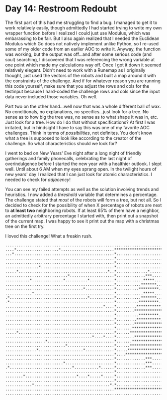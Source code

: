# Day 14: Restroom Redoubt

The first part of this had me struggling to find a bug. I managed to get it to work relatively easily, though admittedly I had started trying to write my own wrapper function before I realized I could just use Modulus, which was embarassing to be fair. But I also again realized that I needed the Euclidean Modulus which Go does not natively implement unlike Python, so I re-used some of my older code from an earlier AOC to write it. Anyway, the function was working, but the output was off...and after some serious code (and soul) searching, I discovered that I was referencing the wrong variable at one point which made my calculations way off. Once I got it down it seemed relatively elegant. Didn't need to work with a Runemap as I originally thought, just used the vectors of the robots and built a map around it with the constraints of the challenge. And if for whatever reason you are running this code yourself, make sure that you adjust the rows and cols for the testinput because I hard-coded the challenge rows and cols since the input data never included those variables. Oh well.

Part two on the other hand...well now that was a whole different ball of wax. No conditionals, no explanations, no specifics...just look for a tree. No sense as to how big the tree was, no sense as to what shape it was in, etc. Just look for a tree. How do I do that without specifications? At first I was irritated, but in hindsight I have to say this was one of my favorite AOC challenges. Think in terms of _possibilities_, not definites. You don't know what a tree is supposed to look like according to the creator of the challenge. So what characteristics should we look for?

I went to bed on New Years' Eve night after a long night of friendly gatherings and family phonecalls, celebrating the last night of overindulgence before I started the new year with a healthier outlook. I slept well. Until about 6 AM when my eyes sprang open. In the twilight hours of new years' day I realized that I can just look for atomic characteristics. I needed to check for _adjacency_!

You can see my failed attempts as well as the solution involving trends and heuristics. I now added a _threshold_ variable that determines a percentage. The challenge stated that _most_ of the robots will form a tree, but not all. So I decided to check for the possibility of when X percentage of robots are next to **at least two** neighboring robots. If at least 65% of them have a neighbor, an admittedly arbitrary percentage I started with, then print out a snapshot of the current map. I was happy to see it print out the map with a christmas tree on the first try.

I loved this challenge! What a freakin rush.

```
.....................................................................................................
....*...................*........................*******************************.....................
...*.............................................*.............................*.....................
.................................................*.............................*.....................
.................................................*.............................*..............*......
...............*.................................*.............................*.....................
.....*........................................*..*..............*..............*.....................
............................*....................*.............***.............*.....................
...........*..............*..........*...........*............*****............*.....................
.................................................*...........*******...........*.......*.............
...................................*.............*..........*********..........*..........*..........
............*....................................*............*****............*.....................
.*...................................*...........*...........*******...........*.....................
.*...............................................*..........*********..........*.....................
............................................*....*.........***********.........*.....................
.................................................*........*************........*.....*.*.............
.................................................*..........*********..........*.....................
.................................................*.........***********.........*....*................
.................................................*........*************........*.....................
.................................................*.......***************.......*.....................
.....*...........................................*......*****************......*................*....
.......................................*....*....*........*************........*.....................
..................*..............................*.......***************.......*.....................
...........................*.....................*......*****************......*.....................
..............*....................*.............*.....*******************.....*.....*...............
.................................................*....*********************....*.....................
.................................................*.............***.............*.................*...
..........................*......................*.............***.............*...*.................
.*............................*...........*......*.............***.............*.....................
.................................................*.............................*.....................
........*.......................*....*.....*.....*.............................*.................*...
.................................................*.............................*...........*.........
............*..................................*.*.............................*.....................
.................................................*******************************............*........
...................................................................................*.................
```